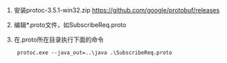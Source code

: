 
1. 安装protoc-3.5.1-win32.zip
https://github.com/google/protobuf/releases

2. 编辑*.proto文件，如SubscribeReq.proto

3. 在.proto所在目录执行下面的命令

        protoc.exe --java_out=..\java .\SubscribeReq.proto
    

